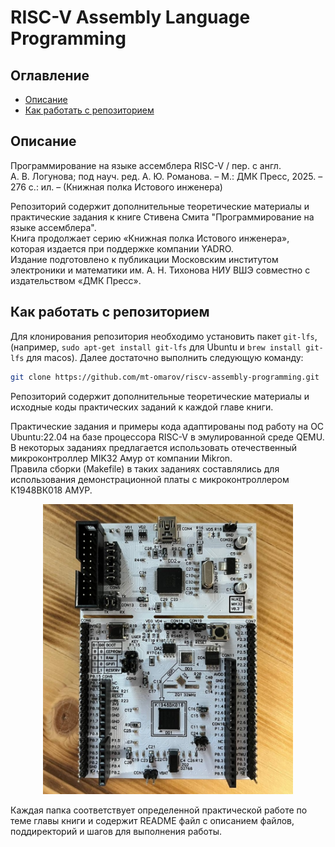 # RISC-V Assembly Language Programming

## Оглавление

<!--toc:start-->
- [Описание](#описание)
- [Как работать с репозиторием](#как-работать-с-репозиторием)
<!--toc:end-->

## Описание

Программирование на языке ассемблера RISC-V / пер. с англ. А. В. Логунова; под науч. ред. А. Ю. Романова. – М.: ДМК Пресс, 2025. – 276 с.: ил. – (Книжная полка Истового инженера)

Репозиторий содержит дополнительные теоретические материалы и практические задания
к книге Стивена Смита "Программирование на языке ассемблера".<br>
Книга продолжает серию «Книжная полка Истового инженера», которая издается при поддержке
компании YADRO.<br>
Издание подготовлено к публикации Московским институтом электроники и математики
им. А. Н. Тихонова НИУ ВШЭ совместно с издательством «ДМК Пресс».

## Как работать с репозиторием

Для клонирования репозитория необходимо установить пакет `git-lfs`,
(например, `sudo apt-get install git-lfs` для Ubuntu
и `brew install git-lfs` для macos).
Далее достаточно выполнить следующую команду:

```bash
git clone https://github.com/mt-omarov/riscv-assembly-programming.git
```

Репозиторий содержит дополнительные теоретические материалы и исходные коды
практических заданий к каждой главе книги.

Практические задания и примеры кода адаптированы под работу на ОС Ubuntu:22.04
на базе процессора RISC-V в эмулированной среде QEMU.<br>
В некоторых заданиях предлагается использовать отечественный микроконтроллер
MIK32 Амур от компании Mikron.<br>
Правила сборки (Makefile) в таких заданиях составлялись для использования
демонстрационной платы с микроконтроллером К1948ВК018 АМУР.

<p align="center">
    <img
        src="./img/mik32-amur.jpg"
        alt="Демонстрационная плата с микроконтроллером К1948ВК018 АМУР"
        width="400"
    />
</p>

Каждая папка соответствует определенной практической работе по теме главы книги
и содержит README файл с описанием файлов, поддиректорий и шагов для выполнения работы.
